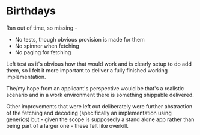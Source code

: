 # Birthdays

Ran out of time, so missing -
  * No tests, though obvious provision is made for them
  * No spinner when fetching
  * No paging for fetching
  
Left test as it's obvious how that would work and is clearly setup to do add them, so I felt it more important to deliver 
a fully finished working  implementation.

The/my hope from an applicant's perspective would be that's a realistic scenario and in a work environment there is something
shippable delivered.

Other improvements that were left out deliberately were further abstraction of the fetching and decoding (specifically an implementation
using generics) but - given the scope is supposedly a stand alone app rather than being part of a larger one - these felt like overkill.
